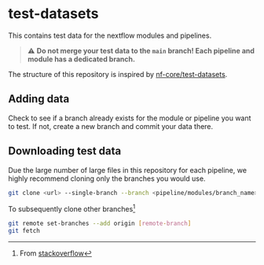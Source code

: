 # test-datasets

This contains test data for the nextflow modules and pipelines.

> ⚠️ **Do not merge your test data to the `main` branch! Each pipeline and module has a dedicated branch.**

The structure of this repository is inspired by [nf-core/test-datasets](https://github.com/nf-core/test-datasets).

## Adding data

Check to see if a branch already exists for the module or pipeline you want to test. If not, create a new branch and commit your data there.

## Downloading test data

Due the large number of large files in this repository for each pipeline, we highly recommend cloning only the branches you would use.

```bash
git clone <url> --single-branch --branch <pipeline/modules/branch_name>
```

To subsequently clone other branches[^1]

```bash
git remote set-branches --add origin [remote-branch]
git fetch
```

[^1]: From [stackoverflow](https://stackoverflow.com/a/60846265/11502856)
